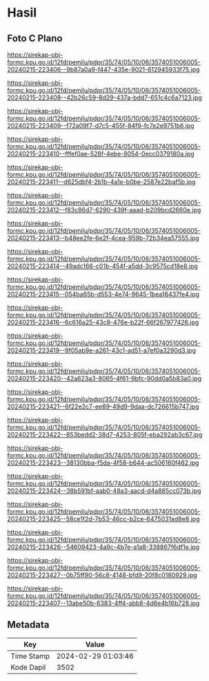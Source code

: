 # Hasil

## Foto C Plano

https://sirekap-obj-formc.kpu.go.id/12fd/pemilu/pdpr/35/74/05/10/06/3574051006005-20240215-223406--9b87a0a9-f447-435e-9021-612945933f75.jpg

https://sirekap-obj-formc.kpu.go.id/12fd/pemilu/pdpr/35/74/05/10/06/3574051006005-20240215-223408--42b26c59-8d29-437a-bdd7-651c4c6a7123.jpg

https://sirekap-obj-formc.kpu.go.id/12fd/pemilu/pdpr/35/74/05/10/06/3574051006005-20240215-223409--f72a09f7-d7c5-455f-84f9-fc7e2e9751b6.jpg

https://sirekap-obj-formc.kpu.go.id/12fd/pemilu/pdpr/35/74/05/10/06/3574051006005-20240215-223410--fffef0ae-528f-4ebe-9054-0ecc0379180a.jpg

https://sirekap-obj-formc.kpu.go.id/12fd/pemilu/pdpr/35/74/05/10/06/3574051006005-20240215-223411--d625dbf4-2b1b-4a1e-b0be-2587e22baf5b.jpg

https://sirekap-obj-formc.kpu.go.id/12fd/pemilu/pdpr/35/74/05/10/06/3574051006005-20240215-223412--f83c86d7-6290-439f-aaad-b209bcd2660e.jpg

https://sirekap-obj-formc.kpu.go.id/12fd/pemilu/pdpr/35/74/05/10/06/3574051006005-20240215-223413--b48ee2fe-6e2f-4cea-959b-72b34ea57555.jpg

https://sirekap-obj-formc.kpu.go.id/12fd/pemilu/pdpr/35/74/05/10/06/3574051006005-20240215-223414--49adc166-c01b-454f-a5dd-3c9575cd18e8.jpg

https://sirekap-obj-formc.kpu.go.id/12fd/pemilu/pdpr/35/74/05/10/06/3574051006005-20240215-223415--054ba65b-d553-4e74-9645-1bea16437fe4.jpg

https://sirekap-obj-formc.kpu.go.id/12fd/pemilu/pdpr/35/74/05/10/06/3574051006005-20240215-223416--6c616a25-43c8-476e-b22f-66f267977426.jpg

https://sirekap-obj-formc.kpu.go.id/12fd/pemilu/pdpr/35/74/05/10/06/3574051006005-20240215-223419--9f05ab9e-a261-43c1-ad51-a7ef0a3290d3.jpg

https://sirekap-obj-formc.kpu.go.id/12fd/pemilu/pdpr/35/74/05/10/06/3574051006005-20240215-223420--42a623a3-8065-4f61-9bfc-90dd0a5b83a0.jpg

https://sirekap-obj-formc.kpu.go.id/12fd/pemilu/pdpr/35/74/05/10/06/3574051006005-20240215-223421--6f22e2c7-ee89-49d9-9daa-dc726615b747.jpg

https://sirekap-obj-formc.kpu.go.id/12fd/pemilu/pdpr/35/74/05/10/06/3574051006005-20240215-223422--853bedd2-38d7-4253-805f-eba292ab3c67.jpg

https://sirekap-obj-formc.kpu.go.id/12fd/pemilu/pdpr/35/74/05/10/06/3574051006005-20240215-223423--38130bba-f5da-4f58-b644-ac506160f462.jpg

https://sirekap-obj-formc.kpu.go.id/12fd/pemilu/pdpr/35/74/05/10/06/3574051006005-20240215-223424--38b591bf-aab0-48a3-aacd-d4a885cc073b.jpg

https://sirekap-obj-formc.kpu.go.id/12fd/pemilu/pdpr/35/74/05/10/06/3574051006005-20240215-223425--58ce1f2d-7b53-46cc-b2ce-6475031ad8e8.jpg

https://sirekap-obj-formc.kpu.go.id/12fd/pemilu/pdpr/35/74/05/10/06/3574051006005-20240215-223426--54609423-4a9c-4b7e-a1a8-338867f6df1e.jpg

https://sirekap-obj-formc.kpu.go.id/12fd/pemilu/pdpr/35/74/05/10/06/3574051006005-20240215-223427--0b75ff90-56c8-4148-bfd9-20f8c0180929.jpg

https://sirekap-obj-formc.kpu.go.id/12fd/pemilu/pdpr/35/74/05/10/06/3574051006005-20240215-223407--13abe50b-6383-4ff4-abb8-4d6e4b16b728.jpg


## Metadata

| Key        | Value               |
| ---------- | ------------------- |
| Time Stamp | 2024-02-29 01:03:46 |
| Kode Dapil | 3502                |



